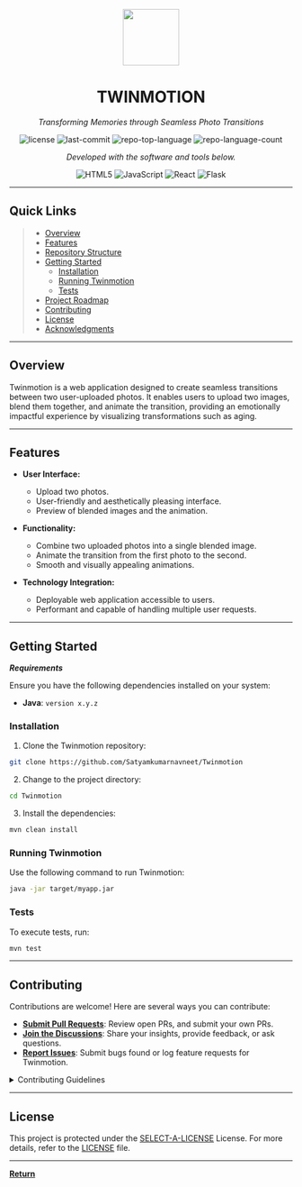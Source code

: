 <p align="center">
  <img src="https://cdn-icons-png.flaticon.com/512/6295/6295417.png" width="100" />
</p>
<h1 align="center">TWINMOTION</h1>
<p align="center">
    <em>Transforming Memories through Seamless Photo Transitions</em>
</p>
<p align="center">
	<img src="https://img.shields.io/github/license/Satyamkumarnavneet/Twinmotion?style=flat&color=0080ff" alt="license">
	<img src="https://img.shields.io/github/last-commit/Satyamkumarnavneet/Twinmotion?style=flat&logo=git&logoColor=white&color=0080ff" alt="last-commit">
	<img src="https://img.shields.io/github/languages/top/Satyamkumarnavneet/Twinmotion?style=flat&color=0080ff" alt="repo-top-language">
	<img src="https://img.shields.io/github/languages/count/Satyamkumarnavneet/Twinmotion?style=flat&color=0080ff" alt="repo-language-count">
<p>
<p align="center">
		<em>Developed with the software and tools below.</em>
</p>
<p align="center">
	<img src="https://img.shields.io/badge/HTML5-E34F26.svg?style=flat&logo=HTML5&logoColor=white" alt="HTML5">
	<img src="https://img.shields.io/badge/JavaScript-F7DF1E.svg?style=flat&logo=JavaScript&logoColor=black" alt="JavaScript">
	<img src="https://img.shields.io/badge/React-61DAFB.svg?style=flat&logo=React&logoColor=black" alt="React">
	<img src="https://img.shields.io/badge/Flask-000000.svg?style=flat&logo=Flask&logoColor=white" alt="Flask">
</p>
<hr>

## Quick Links

> - [Overview](#-overview)
> - [Features](#-features)
> - [Repository Structure](#-repository-structure)
> - [Getting Started](#-getting-started)
>   - [Installation](#-installation)
>   - [Running Twinmotion](#-running-twinmotion)
>   - [Tests](#-tests)
> - [Project Roadmap](#-project-roadmap)
> - [Contributing](#-contributing)
> - [License](#-license)
> - [Acknowledgments](#-acknowledgments)

---

## Overview

Twinmotion is a web application designed to create seamless transitions between two user-uploaded photos. It enables users to upload two images, blend them together, and animate the transition, providing an emotionally impactful experience by visualizing transformations such as aging.

---

## Features

- **User Interface:**
  - Upload two photos.
  - User-friendly and aesthetically pleasing interface.
  - Preview of blended images and the animation.

- **Functionality:**
  - Combine two uploaded photos into a single blended image.
  - Animate the transition from the first photo to the second.
  - Smooth and visually appealing animations.

- **Technology Integration:**
  - Deployable web application accessible to users.
  - Performant and capable of handling multiple user requests.

---


##  Getting Started

***Requirements***

Ensure you have the following dependencies installed on your system:

* **Java**: `version x.y.z`

###  Installation

1. Clone the Twinmotion repository:

```sh
git clone https://github.com/Satyamkumarnavneet/Twinmotion
```

2. Change to the project directory:

```sh
cd Twinmotion
```

3. Install the dependencies:

```sh
mvn clean install
```

###  Running Twinmotion

Use the following command to run Twinmotion:

```sh
java -jar target/myapp.jar
```

###  Tests

To execute tests, run:

```sh
mvn test
```

---

##  Contributing

Contributions are welcome! Here are several ways you can contribute:

- **[Submit Pull Requests](https://github.com/Satyamkumarnavneet/Twinmotion/blob/main/CONTRIBUTING.md)**: Review open PRs, and submit your own PRs.
- **[Join the Discussions](https://github.com/Satyamkumarnavneet/Twinmotion/discussions)**: Share your insights, provide feedback, or ask questions.
- **[Report Issues](https://github.com/Satyamkumarnavneet/Twinmotion/issues)**: Submit bugs found or log feature requests for Twinmotion.

<details closed>
    <summary>Contributing Guidelines</summary>

1. **Fork the Repository**: Start by forking the project repository to your GitHub account.
2. **Clone Locally**: Clone the forked repository to your local machine using a Git client.
   ```sh
   git clone https://github.com/Satyamkumarnavneet/Twinmotion
   ```
3. **Create a New Branch**: Always work on a new branch, giving it a descriptive name.
   ```sh
   git checkout -b new-feature-x
   ```
4. **Make Your Changes**: Develop and test your changes locally.
5. **Commit Your Changes**: Commit with a clear message describing your updates.
   ```sh
   git commit -m 'Implemented new feature x.'
   ```
6. **Push to GitHub**: Push the changes to your forked repository.
   ```sh
   git push origin new-feature-x
   ```
7. **Submit a Pull Request**: Create a PR against the original project repository. Clearly describe the changes and their motivations.

Once your PR is reviewed and approved, it will be merged into the main branch.

</details>

---

##  License

This project is protected under the [SELECT-A-LICENSE](https://choosealicense.com/licenses) License. For more details, refer to the [LICENSE](https://choosealicense.com/licenses/) file.

---

[**Return**](#-quick-links)


